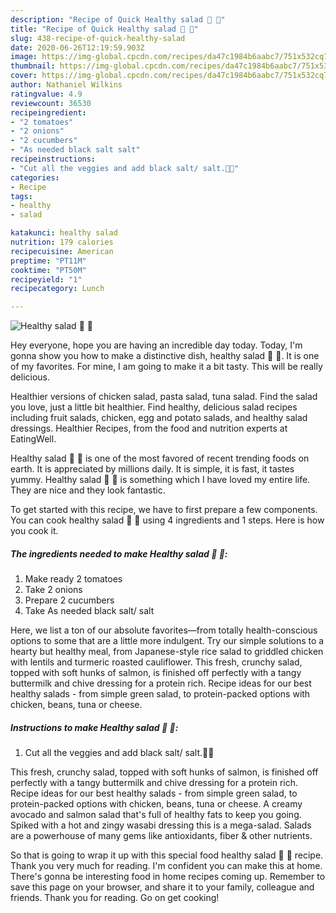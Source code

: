 ```yaml
---
description: "Recipe of Quick Healthy salad 🥗 🥗"
title: "Recipe of Quick Healthy salad 🥗 🥗"
slug: 438-recipe-of-quick-healthy-salad
date: 2020-06-26T12:19:59.903Z
image: https://img-global.cpcdn.com/recipes/da47c1984b6aabc7/751x532cq70/healthy-salad-🥗-🥗-recipe-main-photo.jpg
thumbnail: https://img-global.cpcdn.com/recipes/da47c1984b6aabc7/751x532cq70/healthy-salad-🥗-🥗-recipe-main-photo.jpg
cover: https://img-global.cpcdn.com/recipes/da47c1984b6aabc7/751x532cq70/healthy-salad-🥗-🥗-recipe-main-photo.jpg
author: Nathaniel Wilkins
ratingvalue: 4.9
reviewcount: 36530
recipeingredient:
- "2 tomatoes"
- "2 onions"
- "2 cucumbers"
- "As needed black salt salt"
recipeinstructions:
- "Cut all the veggies and add black salt/ salt.🥗🥗"
categories:
- Recipe
tags:
- healthy
- salad

katakunci: healthy salad 
nutrition: 179 calories
recipecuisine: American
preptime: "PT11M"
cooktime: "PT50M"
recipeyield: "1"
recipecategory: Lunch

---
```



![Healthy salad 🥗 🥗](https://img-global.cpcdn.com/recipes/da47c1984b6aabc7/751x532cq70/healthy-salad-🥗-🥗-recipe-main-photo.jpg)

Hey everyone, hope you are having an incredible day today. Today, I'm gonna show you how to make a distinctive dish, healthy salad 🥗 🥗. It is one of my favorites. For mine, I am going to make it a bit tasty. This will be really delicious.

Healthier versions of chicken salad, pasta salad, tuna salad. Find the salad you love, just a little bit healthier. Find healthy, delicious salad recipes including fruit salads, chicken, egg and potato salads, and healthy salad dressings. Healthier Recipes, from the food and nutrition experts at EatingWell.

Healthy salad 🥗 🥗 is one of the most favored of recent trending foods on earth. It is appreciated by millions daily. It is simple, it is fast, it tastes yummy. Healthy salad 🥗 🥗 is something which I have loved my entire life. They are nice and they look fantastic.


To get started with this recipe, we have to first prepare a few components. You can cook healthy salad 🥗 🥗 using 4 ingredients and 1 steps. Here is how you cook it.

<!--inarticleads1-->

##### The ingredients needed to make Healthy salad 🥗 🥗:

1. Make ready 2 tomatoes
1. Take 2 onions
1. Prepare 2 cucumbers
1. Take As needed black salt/ salt


Here, we list a ton of our absolute favorites—from totally health-conscious options to some that are a little more indulgent. Try our simple solutions to a hearty but healthy meal, from Japanese-style rice salad to griddled chicken with lentils and turmeric roasted cauliflower. This fresh, crunchy salad, topped with soft hunks of salmon, is finished off perfectly with a tangy buttermilk and chive dressing for a protein rich. Recipe ideas for our best healthy salads - from simple green salad, to protein-packed options with chicken, beans, tuna or cheese. 

<!--inarticleads2-->

##### Instructions to make Healthy salad 🥗 🥗:

1. Cut all the veggies and add black salt/ salt.🥗🥗


This fresh, crunchy salad, topped with soft hunks of salmon, is finished off perfectly with a tangy buttermilk and chive dressing for a protein rich. Recipe ideas for our best healthy salads - from simple green salad, to protein-packed options with chicken, beans, tuna or cheese. A creamy avocado and salmon salad that&#39;s full of healthy fats to keep you going. Spiked with a hot and zingy wasabi dressing this is a mega-salad. Salads are a powerhouse of many gems like antioxidants, fiber &amp; other nutrients. 

So that is going to wrap it up with this special food healthy salad 🥗 🥗 recipe. Thank you very much for reading. I'm confident you can make this at home. There's gonna be interesting food in home recipes coming up. Remember to save this page on your browser, and share it to your family, colleague and friends. Thank you for reading. Go on get cooking!
